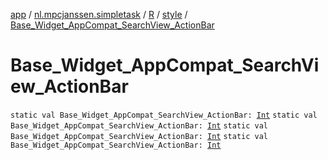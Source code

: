 [app](../../../index.md) / [nl.mpcjanssen.simpletask](../../index.md) / [R](../index.md) / [style](index.md) / [Base_Widget_AppCompat_SearchView_ActionBar](.)

# Base_Widget_AppCompat_SearchView_ActionBar

`static val Base_Widget_AppCompat_SearchView_ActionBar: `[`Int`](https://kotlinlang.org/api/latest/jvm/stdlib/kotlin/-int/index.html)
`static val Base_Widget_AppCompat_SearchView_ActionBar: `[`Int`](https://kotlinlang.org/api/latest/jvm/stdlib/kotlin/-int/index.html)
`static val Base_Widget_AppCompat_SearchView_ActionBar: `[`Int`](https://kotlinlang.org/api/latest/jvm/stdlib/kotlin/-int/index.html)
`static val Base_Widget_AppCompat_SearchView_ActionBar: `[`Int`](https://kotlinlang.org/api/latest/jvm/stdlib/kotlin/-int/index.html)